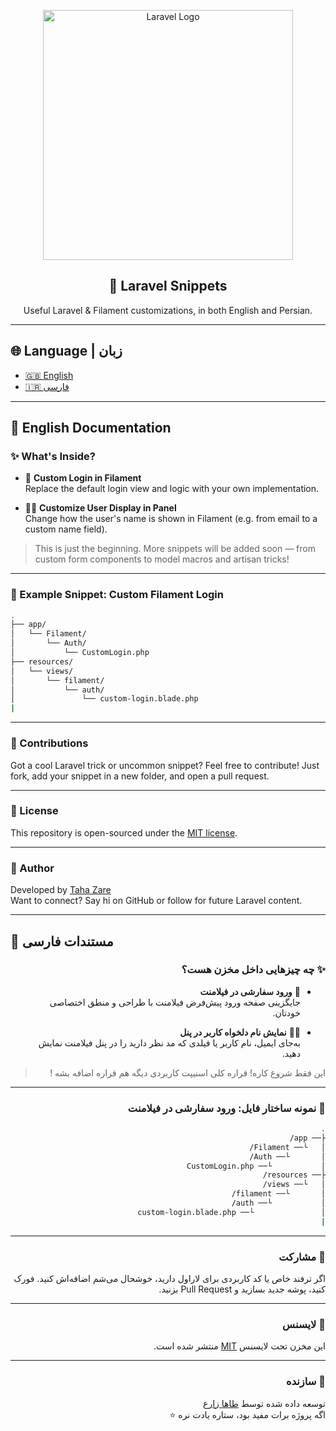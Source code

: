 
<p align="center">
  <a href="https://laravel.com" target="_blank">
    <img src="https://raw.githubusercontent.com/laravel/art/master/logo-lockup/5%20SVG/2%20CMYK/1%20Full%20Color/laravel-logolockup-cmyk-red.svg" width="400" alt="Laravel Logo">
  </a>
</p>

<h2 align="center">🔧 Laravel Snippets</h2>

<p align="center">
  Useful Laravel & Filament customizations, in both English and Persian.
</p>

---

## 🌐 Language | زبان

- [🇬🇧 English](#-english-documentation)
- [🇮🇷 فارسی](#-مستندات-فارسی)

---

## 📘 English Documentation

### ✨ What's Inside?

- 🔐 **Custom Login in Filament**  
  Replace the default login view and logic with your own implementation.

- 🧑‍💼 **Customize User Display in Panel**  
  Change how the user's name is shown in Filament (e.g. from email to a custom name field).

> This is just the beginning. More snippets will be added soon — from custom form components to model macros and artisan tricks!

---

### 📁 Example Snippet: Custom Filament Login

```bash
.
├── app/
│   └── Filament/
│       └── Auth/
│           └── CustomLogin.php
├── resources/
│   └── views/
│       └── filament/
│           └── auth/
│               └── custom-login.blade.php
|
```

---

### 🧩 Contributions

Got a cool Laravel trick or uncommon snippet? Feel free to contribute! Just fork, add your snippet in a new folder, and open a pull request.

---

### 📄 License

This repository is open-sourced under the [MIT license](https://opensource.org/licenses/MIT).

---

### 🙌 Author

Developed by [Taha Zare](https://github.com/TahaaZare)  
Want to connect? Say hi on GitHub or follow for future Laravel content.

---

## 📙 مستندات فارسی

<div dir="rtl">

### ✨ چه چیزهایی داخل مخزن هست؟

- 🔐 **ورود سفارشی در فیلامنت**  
  جایگزینی صفحه ورود پیش‌فرض فیلامنت با طراحی و منطق اختصاصی خودتان.

- 🧑‍💼 **نمایش نام دلخواه کاربر در پنل**  
  به‌جای ایمیل، نام کاربر یا فیلدی که مد نظر دارید را در پنل فیلامنت نمایش دهید.

> این فقط شروع کاره! قراره کلی اسنیپت کاربردی دیگه هم قراره اضافه بشه !

---

### 📁 نمونه ساختار فایل: ورود سفارشی در فیلامنت

```bash
.
├── app/
│   └── Filament/
│       └── Auth/
│           └── CustomLogin.php
├── resources/
│   └── views/
│       └── filament/
│           └── auth/
│               └── custom-login.blade.php
|
```

---

### 🧩 مشارکت

اگر ترفند خاص یا کد کاربردی برای لاراول دارید، خوشحال می‌شم اضافه‌اش کنید. فورک کنید، پوشه جدید بسازید و Pull Request بزنید.

---

### 📄 لایسنس

این مخزن تحت لایسنس [MIT](https://opensource.org/licenses/MIT) منتشر شده است.

---

### 🙌 سازنده

توسعه داده شده توسط [طاها زارع](https://github.com/TahaaZare)  
اگه پروژه برات مفید بود، ستاره یادت نره ⭐

</div>
